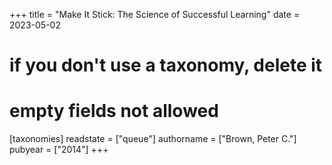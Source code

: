 +++
title = "Make It Stick: The Science of Successful Learning"
date = 2023-05-02
# if you don't use a taxonomy, delete it
# empty fields not allowed
[taxonomies]
  readstate = ["queue"]
  authorname = ["Brown, Peter C."]
  pubyear = ["2014"]
+++

